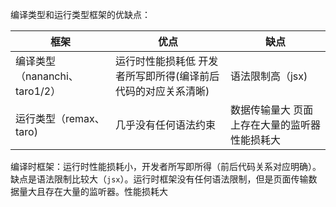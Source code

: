 编译类型和运行类型框架的优缺点：

| 框架                          | 优点                                                         | 缺点                                           |
| ----------------------------- | ------------------------------------------------------------ | ---------------------------------------------- |
| 编译类型（nananchi、taro1/2） | 运行时性能损耗低 开发者所写即所得(编译前后代码的对应关系清晰) | 语法限制高（jsx)                               |
| 运行类型（remax、taro)        | 几乎没有任何语法约束                                         | 数据传输量大 页面上存在大量的监听器 性能损耗大 |

编译时框架：运行时性能损耗小，开发者所写即所得（前后代码关系对应明确）。缺点是语法限制比较大（`jsx`）。运行时框架没有任何语法限制，但是页面传输数据量大且存在大量的监听器。性能损耗大	
